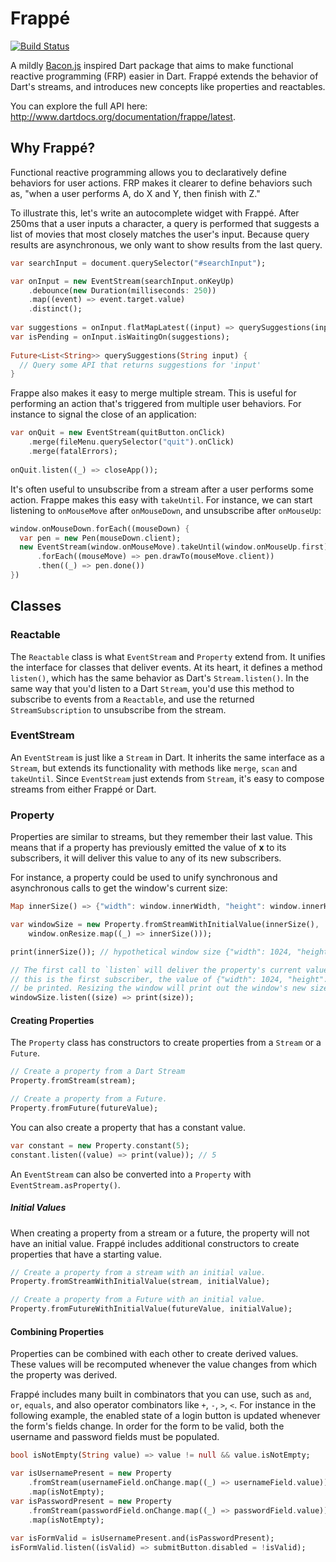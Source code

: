 # Frappé

[![Build Status](https://travis-ci.org/danschultz/frappe.svg)](https://travis-ci.org/danschultz/frappe)

A mildly [Bacon.js](http://baconjs.github.io/) inspired Dart package that aims to make functional reactive programming (FRP) easier in Dart. Frappé extends the behavior of Dart's streams, and introduces new concepts like properties and reactables.

You can explore the full API here: http://www.dartdocs.org/documentation/frappe/latest.

## Why Frappé?
Functional reactive programming allows you to declaratively define behaviors for user actions. FRP makes it clearer to define behaviors such as, "when a user performs A, do X and Y, then finish with Z."

To illustrate this, let's write an autocomplete widget with Frappé. After 250ms that a user inputs a character, a query is performed that suggests a list of movies that most closely matches the user's input. Because query results are asynchronous, we only want to show results from the last query.

```dart
var searchInput = document.querySelector("#searchInput");

var onInput = new EventStream(searchInput.onKeyUp)
    .debounce(new Duration(milliseconds: 250))
    .map((event) => event.target.value)
    .distinct();
    
var suggestions = onInput.flatMapLatest((input) => querySuggestions(input));
var isPending = onInput.isWaitingOn(suggestions);
    
Future<List<String>> querySuggestions(String input) {
  // Query some API that returns suggestions for 'input'
}
```

Frappe also makes it easy to merge multiple stream. This is useful for performing an action that's triggered from multiple user behaviors. For instance to signal the close of an application:

```dart
var onQuit = new EventStream(quitButton.onClick)
    .merge(fileMenu.querySelector("quit").onClick)
    .merge(fatalErrors);
    
onQuit.listen((_) => closeApp());
```

It's often useful to unsubscribe from a stream after a user performs some action. Frappe makes this easy with `takeUntil`. For instance, we can start listening to `onMouseMove` after `onMouseDown`, and unsubscribe after `onMouseUp`:

```dart
window.onMouseDown.forEach((mouseDown) {
  var pen = new Pen(mouseDown.client);
  new EventStream(window.onMouseMove).takeUntil(window.onMouseUp.first)
      .forEach((mouseMove) => pen.drawTo(mouseMove.client))
      .then((_) => pen.done())
})
```

## Classes

### Reactable
The `Reactable` class is what `EventStream` and `Property` extend from. It unifies the interface for classes that deliver events. At its heart, it defines a method `listen()`, which has the same behavior as Dart's `Stream.listen()`. In the same way that you'd listen to a Dart `Stream`, you'd use this method to subscribe to events from a `Reactable`, and use the returned `StreamSubscription` to unsubscribe from the stream.

### EventStream
An `EventStream` is just like a `Stream` in Dart. It inherits the same interface as a `Stream`, but extends its functionality with methods like `merge`, `scan` and `takeUntil`. Since `EventStream` just extends from `Stream`, it's easy to compose streams from either Frappé or Dart.

### Property
Properties are similar to streams, but they remember their last value. This means that if a property has previously emitted the value of **x** to its subscribers, it will deliver this value to any of its new subscribers.

For instance, a property could be used to unify synchronous and asynchronous calls to get the window's current size:

```dart
Map innerSize() => {"width": window.innerWidth, "height": window.innerHeight};

var windowSize = new Property.fromStreamWithInitialValue(innerSize(),
    window.onResize.map((_) => innerSize()));

print(innerSize()); // hypothetical window size {"width": 1024, "height": 768}

// The first call to `listen` will deliver the property's current value. Since 
// this is the first subscriber, the value of {"width": 1024, "height": 768} will 
// be printed. Resizing the window will print out the window's new size.
windowSize.listen((size) => print(size));
```

#### Creating Properties
The `Property` class has constructors to create properties from a `Stream` or a `Future`.

```dart
// Create a property from a Dart Stream
Property.fromStream(stream);

// Create a property from a Future.
Property.fromFuture(futureValue);
```

You can also create a property that has a constant value.

```dart
var constant = new Property.constant(5);
constant.listen((value) => print(value)); // 5
```

An `EventStream` can also be converted into a `Property` with `EventStream.asProperty()`.

##### Initial Values
When creating a property from a stream or a future, the property will not have an initial value. Frappé includes additional constructors to create properties that have a starting value.

```dart
// Create a property from a stream with an initial value.
Property.fromStreamWithInitialValue(stream, initialValue);

// Create a property from a Future with an initial value.
Property.fromFutureWithInitialValue(futureValue, initialValue);
```

#### Combining Properties
Properties can be combined with each other to create derived values. These values will be recomputed whenever the value changes from which the property was derived.

Frappé includes many built in combinators that you can use, such as `and`, `or`, `equals`, and also operator combinators like `+`, `-`, `>`, `<`. For instance in the following example, the enabled state of a login button is updated whenever the form's fields change. In order for the form to be valid, both the username and password fields must be populated.

```dart
bool isNotEmpty(String value) => value != null && value.isNotEmpty;

var isUsernamePresent = new Property
    .fromStream(usernameField.onChange.map((_) => usernameField.value))
    .map(isNotEmpty);
var isPasswordPresent = new Property
    .fromStream(passwordField.onChange.map((_) => passwordField.value))
    .map(isNotEmpty);
    
var isFormValid = isUsernamePresent.and(isPasswordPresent);
isFormValid.listen((isValid) => submitButton.disabled = !isValid);
```
